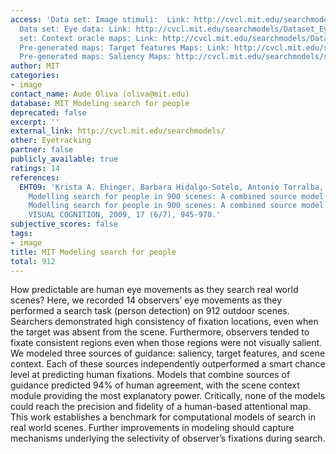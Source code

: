 ```yaml
---
access: 'Data set: Image stimuli:  Link: http://cvcl.mit.edu/searchmodels/Dataset_STIMULI.zip
  Data set: Eye data: Link: http://cvcl.mit.edu/searchmodels/Dataset_EyeData.zip Data
  set: Context oracle maps: Link: http://cvcl.mit.edu/searchmodels/Dataset_ContextOracle.zip
  Pre-generated maps: Target features Maps: Link: http://cvcl.mit.edu/searchmodels/targetFeatureMaps.zip
  Pre-generated maps: Saliency Maps: http://cvcl.mit.edu/searchmodels/saliencyMaps.zip'
author: MIT
categories:
- image
contact_name: Aude Oliva (oliva@mit.edu)
database: MIT Modeling search for people
deprecated: false
excerpt: ''
external_link: http://cvcl.mit.edu/searchmodels/
other: Eyetracking
partner: false
publicly_available: true
ratings: 14
references:
  EHT09: 'Krista A. Ehinger, Barbara Hidalgo-Sotelo, Antonio Torralba, Aude Oliva,
    Modelling search for people in 900 scenes: A combined source model of eye guidance,
    Modelling search for people in 900 scenes: A combined source model of eye guidance,
    VISUAL COGNITION, 2009, 17 (6/7), 945-978.'
subjective_scores: false
tags:
- image
title: MIT Modeling search for people
total: 912
---
```


How predictable are human eye movements as they search real world scenes? Here, we recorded 14 observers’ eye movements as they performed a search task (person detection) on 912 outdoor scenes. Searchers demonstrated high consistency of fixation locations, even when the target was absent from the scene. Furthermore, observers tended to fixate consistent regions even when those regions were not visually salient. We modeled three sources of guidance: saliency, target features, and scene context. Each of these sources independently outperformed a smart chance level at predicting human fixations. Models that combine sources of guidance predicted 94% of human agreement, with the scene context module providing the most explanatory power. Critically, none of the models could reach the precision and fidelity of a human-based attentional map. This work establishes a benchmark for computational models of search in real world scenes. Further improvements in modeling should capture mechanisms underlying the selectivity of observer’s fixations during search.